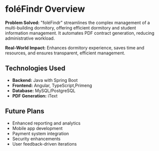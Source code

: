 # foléFindr Overview

**Problem Solved:** "foléFindr" streamlines the complex management of a multi-building dormitory, offering efficient dormitory and student information management. It automates PDF contract generation, reducing administrative workload.

**Real-World Impact:** Enhances dormitory experience, saves time and resources, and ensures transparent, efficient management.

## Technologies Used

- **Backend:** Java with Spring Boot
- **Frontend:** Angular, TypeScript,Primeng
- **Database:** MySQL/PostgreSQL
- **PDF Generation:** iText

## Future Plans

- Enhanced reporting and analytics
- Mobile app development
- Payment system integration
- Security enhancements
- User feedback-driven iterations
